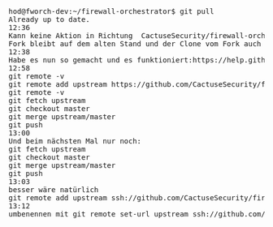 
<pre>

hod@fworch-dev:~/firewall-orchestrator$ git pull
Already up to date.
12:36
Kann keine Aktion in Richtung  CactuseSecurity/firewall-orchestrator Repo  erkennen.
Fork bleibt auf dem alten Stand und der Clone vom Fork auch
12:38
Habe es nun so gemacht und es funktioniert:https://help.github.com/en/github/collaborating-with-issues-and-pull-requests/syncing-a-fork
12:58
git remote -v
git remote add upstream https://github.com/CactuseSecurity/firewall-orchestrator.git
git remote -v
git fetch upstream
git checkout master
git merge upstream/master
git push
13:00
Und beim nächsten Mal nur noch:
git fetch upstream
git checkout master
git merge upstream/master
git push
13:03
besser wäre natürlich
git remote add upstream ssh://github.com/CactuseSecurity/firewall-orchestrator.git
13:12
umbenennen mit git remote set-url upstream ssh://github.com/CactuseSecurity/firewall-orchestrator.git
</pre>
